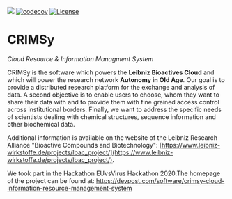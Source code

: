 ![](https://github.com/ipb-halle/CRIMSy/workflows/Java%20CI%20with%20Maven/badge.svg)
[![codecov](https://codecov.io/gh/ipb-halle/CRIMSy/branch/LBAC-60-CloudLIMS/graph/badge.svg)](https://codecov.io/gh/ipb-halle/CRIMSy)
[![License](https://img.shields.io/badge/License-Apache%202.0-blue.svg)](https://opensource.org/licenses/Apache-2.0)

# CRIMSy
_Cloud Resource & Information Managment System_

CRIMSy is the software which powers the **Leibniz Bioactives Cloud** and which will power the research network **Autonomy in Old Age**. Our goal is to provide a distributed research platform for the exchange and analysis of data. A second objective is to enable users to choose, whom they want to share their data with and to provide them with fine grained access control across institutional borders. Finally, we want to address the specific needs of scientists dealing with chemical structures, sequence information and other biochemical data. 

Additional information is available on the website of the Leibniz Research Alliance "Bioactive Compounds and Biotechnology": [https://www.leibniz-wirkstoffe.de/projects/lbac_project/](https://www.leibniz-wirkstoffe.de/projects/lbac_project/). 

We took part in the Hackathon EUvsVirus Hackathon 2020.The homepage of the project can be found at: 
https://devpost.com/software/crimsy-cloud-information-resource-management-system
